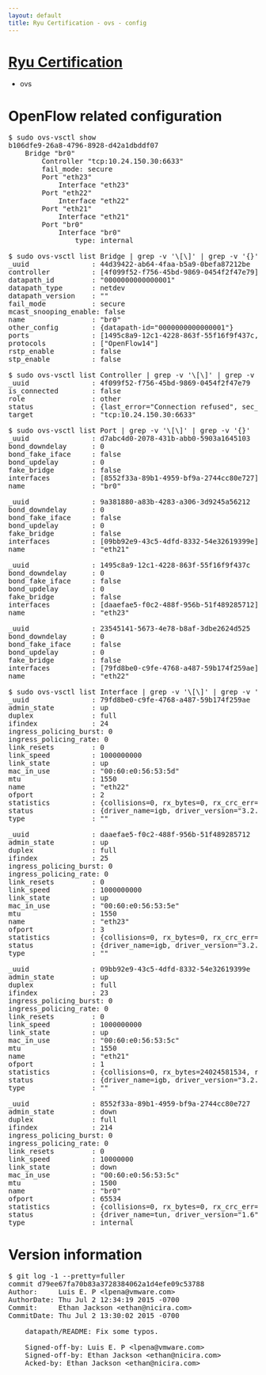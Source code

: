 ```yaml
---
layout: default
title: Ryu Certification - ovs - config
---
```

# [Ryu Certification](http://osrg.github.io/ryu/certification.html)
* ovs 

# OpenFlow related configuration
<pre>
$ sudo ovs-vsctl show
b106dfe9-26a8-4796-8928-d42a1dbddf07
    Bridge "br0"
        Controller "tcp:10.24.150.30:6633"
        fail_mode: secure
        Port "eth23"
            Interface "eth23"
        Port "eth22"
            Interface "eth22"
        Port "eth21"
            Interface "eth21"
        Port "br0"
            Interface "br0"
                type: internal

$ sudo ovs-vsctl list Bridge | grep -v '\[\]' | grep -v '{}'
_uuid               : 44d39422-ab64-4faa-b5a9-0befa87212be
controller          : [4f099f52-f756-45bd-9869-0454f2f47e79]
datapath_id         : "0000000000000001"
datapath_type       : netdev
datapath_version    : "<built-in>"
fail_mode           : secure
mcast_snooping_enable: false
name                : "br0"
other_config        : {datapath-id="0000000000000001"}
ports               : [1495c8a9-12c1-4228-863f-55f16f9f437c, 23545141-5673-4e78-b8af-3dbe2624d525, 9a381880-a83b-4283-a306-3d9245a56212, d7abc4d0-2078-431b-abb0-5903a1645103]
protocols           : ["OpenFlow14"]
rstp_enable         : false
stp_enable          : false

$ sudo ovs-vsctl list Controller | grep -v '\[\]' | grep -v '{}'
_uuid               : 4f099f52-f756-45bd-9869-0454f2f47e79
is_connected        : false
role                : other
status              : {last_error="Connection refused", sec_since_disconnect="1", state=BACKOFF}
target              : "tcp:10.24.150.30:6633"

$ sudo ovs-vsctl list Port | grep -v '\[\]' | grep -v '{}'
_uuid               : d7abc4d0-2078-431b-abb0-5903a1645103
bond_downdelay      : 0
bond_fake_iface     : false
bond_updelay        : 0
fake_bridge         : false
interfaces          : [8552f33a-89b1-4959-bf9a-2744cc80e727]
name                : "br0"

_uuid               : 9a381880-a83b-4283-a306-3d9245a56212
bond_downdelay      : 0
bond_fake_iface     : false
bond_updelay        : 0
fake_bridge         : false
interfaces          : [09bb92e9-43c5-4dfd-8332-54e32619399e]
name                : "eth21"

_uuid               : 1495c8a9-12c1-4228-863f-55f16f9f437c
bond_downdelay      : 0
bond_fake_iface     : false
bond_updelay        : 0
fake_bridge         : false
interfaces          : [daaefae5-f0c2-488f-956b-51f489285712]
name                : "eth23"

_uuid               : 23545141-5673-4e78-b8af-3dbe2624d525
bond_downdelay      : 0
bond_fake_iface     : false
bond_updelay        : 0
fake_bridge         : false
interfaces          : [79fd8be0-c9fe-4768-a487-59b174f259ae]
name                : "eth22"

$ sudo ovs-vsctl list Interface | grep -v '\[\]' | grep -v '{}'
_uuid               : 79fd8be0-c9fe-4768-a487-59b174f259ae
admin_state         : up
duplex              : full
ifindex             : 24
ingress_policing_burst: 0
ingress_policing_rate: 0
link_resets         : 0
link_speed          : 1000000000
link_state          : up
mac_in_use          : "00:60:e0:56:53:5d"
mtu                 : 1550
name                : "eth22"
ofport              : 2
statistics          : {collisions=0, rx_bytes=0, rx_crc_err=0, rx_dropped=0, rx_errors=0, rx_frame_err=0, rx_over_err=0, rx_packets=0, tx_bytes=18089315792, tx_dropped=0, tx_errors=0, tx_packets=12064077}
status              : {driver_name=igb, driver_version="3.2.10-k", firmware_version="2.10-9"}
type                : ""

_uuid               : daaefae5-f0c2-488f-956b-51f489285712
admin_state         : up
duplex              : full
ifindex             : 25
ingress_policing_burst: 0
ingress_policing_rate: 0
link_resets         : 0
link_speed          : 1000000000
link_state          : up
mac_in_use          : "00:60:e0:56:53:5e"
mtu                 : 1550
name                : "eth23"
ofport              : 3
statistics          : {collisions=0, rx_bytes=0, rx_crc_err=0, rx_dropped=0, rx_errors=0, rx_frame_err=0, rx_over_err=0, rx_packets=0, tx_bytes=1176922500, tx_dropped=0, tx_errors=0, tx_packets=784615}
status              : {driver_name=igb, driver_version="3.2.10-k", firmware_version="2.10-9"}
type                : ""

_uuid               : 09bb92e9-43c5-4dfd-8332-54e32619399e
admin_state         : up
duplex              : full
ifindex             : 23
ingress_policing_burst: 0
ingress_policing_rate: 0
link_resets         : 0
link_speed          : 1000000000
link_state          : up
mac_in_use          : "00:60:e0:56:53:5c"
mtu                 : 1550
name                : "eth21"
ofport              : 1
statistics          : {collisions=0, rx_bytes=24024581534, rx_crc_err=0, rx_dropped=0, rx_errors=0, rx_frame_err=0, rx_over_err=0, rx_packets=16026376, tx_bytes=0, tx_dropped=0, tx_errors=0, tx_packets=0}
status              : {driver_name=igb, driver_version="3.2.10-k", firmware_version="2.10-9"}
type                : ""

_uuid               : 8552f33a-89b1-4959-bf9a-2744cc80e727
admin_state         : down
duplex              : full
ifindex             : 214
ingress_policing_burst: 0
ingress_policing_rate: 0
link_resets         : 0
link_speed          : 10000000
link_state          : down
mac_in_use          : "00:60:e0:56:53:5c"
mtu                 : 1500
name                : "br0"
ofport              : 65534
statistics          : {collisions=0, rx_bytes=0, rx_crc_err=0, rx_dropped=0, rx_errors=0, rx_frame_err=0, rx_over_err=0, rx_packets=0, tx_bytes=0, tx_dropped=0, tx_errors=0, tx_packets=0}
status              : {driver_name=tun, driver_version="1.6", firmware_version="N/A"}
type                : internal
</pre>

# Version information
<pre>
$ git log -1 --pretty=fuller
commit d79ee67fa70b83a3728384062a1d4efe09c53788
Author:     Luis E. P &lt;lpena@vmware.com&gt;
AuthorDate: Thu Jul 2 12:34:19 2015 -0700
Commit:     Ethan Jackson &lt;ethan@nicira.com&gt;
CommitDate: Thu Jul 2 13:30:02 2015 -0700

    datapath/README: Fix some typos.
    
    Signed-off-by: Luis E. P &lt;lpena@vmware.com&gt;
    Signed-off-by: Ethan Jackson &lt;ethan@nicira.com&gt;
    Acked-by: Ethan Jackson &lt;ethan@nicira.com&gt;
</pre>
